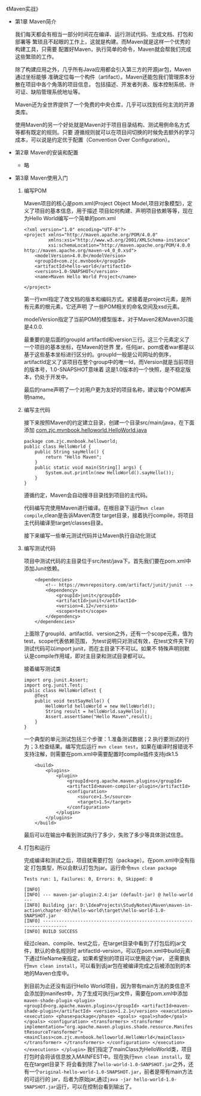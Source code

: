《Maven实战》

- 第1章 Maven简介

     我们每天都会有相当一部分时间花在编译、运行测试代码、生成文档、打包和部署等
     繁琐且不起眼的工作上，这就是构建。而Maven就是这样一个优秀的构建工具，只需要
     配置好Maven，执行简单的命令，Maven就会帮我们完成这些繁琐的工作。
     
     除了构建应用之外，几乎所有Java应用都会引入第三方的开源jar包，Maven通过坐标能够
     准确定位每一个构件（artifact）。Maven还能包我们管理原本分散在项目中各个角落的项目信息，
     包括描述、开发者列表、版本控制系统、许可证、缺陷管理系统地址等。
     
     Maven还为全世界提供了一个免费的中央仓库，几乎可以找到任何主流的开源类库。
     
     使用Maven的另一个好处就是Maven对于项目目录结构、测试用例命名方式等都有既定的规则。只要
     遵循规则就可以在项目间切换的时候免去额外的学习成本，可以说是约定优于配置（Convention Over Configuration）。
     
- 第2章 Maven的安装和配置 

    - 略
    
- 第3章 Maven使用入门

    1. 编写POM
    
        Maven项目的核心是pom.xml(Project Object Model,项目对象模型)，定义了项目的基本信息，用于描述
        项目如何构建、声明项目依赖等等，现在为Hello World编写一个简单的pom.xml
        ```
        <?xml version="1.0" encoding="UTF-8"?>
        <project xmlns="http://maven.apache.org/POM/4.0.0"
                 xmlns:xsi="http://www.w3.org/2001/XMLSchema-instance"
                 xsi:schemaLocation="http://maven.apache.org/POM/4.0.0
        http://maven.apache.org/maven-v4_0_0.xsd">
            <modelVersion>4.0.0</modelVersion>
            <groupId>com.zjc.mvnbook</groupId>
            <artifactId>hello-world</artifactId>
            <version>1.0-SNAPSHOT</version>
            <name>Maven Hello World Project</name>
        
        </project>
        ```
        第一行xml指定了改文档的版本和编码方式。紧接着是project元素，是所有元素的根元素，它还声明
        了一些POM相关的命名空间及xsd元素。
        
        modelVersion指定了当前POM的模型版本，对于Maven2和Maven3只能是4.0.0.
        
        最重要的是后面的groupId artifactId和version三行。这三个元素定义了一个项目的基本坐标，在Maven的世界
        里，任何jar、pom或者war都是以基于这些基本坐标进行区分的。groupId一般是公司网址的倒序，
        artifactId定义了该项目在整个group中的唯一Id，而Version就是当前项目的版本号，1.0-SNAPSHOT意味着
        这是1.0版本的一个快照，是不稳定版本，仍处于开发中。
        
        最后的name声明了一个对用户更为友好的项目名称，建议每个POM都声明name。
    
    2. 编写主代码
    
        接下来按照Maven的约定建立目录，创建一个目录src/main/java，在下面添加
        [com.zjc.mvnbook.helloworld.HelloWorld.java](chapter-03/hello-world/src/main/java/com/zjc/mvnbook/helloworld/HelloWorld.java)
        ```
        package com.zjc.mvnbook.helloworld;
        public class HelloWorld {
            public String sayHello() {
                return "Hello Maven";
            }
            public static void main(String[] args) {
                System.out.println(new HelloWorld().sayHello());
            }
        }
        ```
        遵循约定，Maven会自动搜寻目录找到项目的主代码。
        
        代码编写完使用Maven进行编译。在根目录下运行`mvn clean compile`,clean是告诉Maven清空
        target目录，接着执行compile，将项目主代码编译至target/classes目录。
        
        接下来编写一些单元测试代码并让Maven执行自动化测试
        
    3. 编写测试代码
    
        项目中测试代码的主目录位于src/test/java下。首先我们要在pom.xml中添加Junit依赖。
        ```
            <dependencies>
                <!-- https://mvnrepository.com/artifact/junit/junit -->
                <dependency>
                    <groupId>junit</groupId>
                    <artifactId>junit</artifactId>
                    <version>4.12</version>
                    <scope>test</scope>
                </dependency>
            </dependencies>
        ```
        上面除了groupId、artifactId、version之外，还有一个scope元素，值为test，scope代表依赖范围，
        为test说明只对测试有效，在test文件夹下的测试代码可以import junit，而在主目录下不可以。如果不
        特殊声明则默认是compile作用域，即对主目录和测试目录都可以。
        
        接着编写测试类
        ```
        import org.junit.Assert;
        import org.junit.Test;
        public class HelloWorldTest {
            @Test
            public void testSayHello() {
                HelloWorld helloWorld = new HelloWorld();
                String result = helloWorld.sayHello();
                Assert.assertSame("Hello Maven",result);
            }
        }
        ```
        一个典型的单元测试包括三个步骤：1.准备测试数据；2.执行要测试的行为；3.检查结果。编写完后运行
        `mvn clean test`，如果在编译时报错说不支持注解，则需要在pom.xml中需要配置时compile插件支持jdk1.5
        ```
            <build>
                <plugins>
                    <plugin>
                        <groupId>org.apache.maven.plugins</groupId>
                        <artifactId>maven-compiler-plugin</artifactId>
                        <configuration>
                            <source>1.5</source>
                            <target>1.5</target>
                        </configuration>
                    </plugin>
                </plugins>
            </build>
        ```
        最后可以在输出中看到测试执行了多少，失败了多少等具体测试信息。
        
    4. 打包和运行
    
       完成编译和测试之后，项目就需要打包（package）。在pom.xml中没有指定
       打包类型，所以会默认打包为jar。运行命令`mvn clean package`
       ```
       Tests run: 1, Failures: 0, Errors: 0, Skipped: 0
       
       [INFO]
       [INFO] --- maven-jar-plugin:2.4:jar (default-jar) @ hello-world ---
       [INFO] Building jar: D:\IdeaProjects\StudyNotes\Maven\maven-in-action\chapter-03\hello-world\target\hello-world-1.0-SNAPSHOT.jar
       [INFO] ------------------------------------------------------------------------
       [INFO] BUILD SUCCESS
       ```
       经过clean、compile、test之后，在target目录中看到了打包后的jar文件，默认的命名规则时
       artifactId-version，可以在pom.xml中build元素下通过fileName来指定。如果希望别的项目可以使用这个jar，
       还需要执行`mvn clean install`，可以看到该jar包在被编译完成之后被添加到的本地的Maven仓库中。
       
       到目前为止还没有运行Hello World项目，因为带有main方法的类信息不会添加到manifest中，为了生成可执行jar文件，需要在pom.xml中添加
       `maven-shade-plugin`
      ```
       <plugin>
        	    <groupId>org.apache.maven.plugins</groupId>
        	    <artifactId>maven-shade-plugin</artifactId>
        	    <version>1.2.1</version>
        	    <executions>
        	      <execution>
        	        <phase>package</phase>
        	        <goals>
        	          <goal>shade</goal>
        	        </goals>
        	        <configuration>
        	          <transformers>
        	            <transformer implementation="org.apache.maven.plugins.shade.resource.ManifestResourceTransformer">
        	              <mainClass>com.zjc.mvnbook.helloworld.HelloWorld</mainClass>
        	            </transformer>
        	          </transformers>
        	        </configuration>
        	      </execution>
        	    </executions>
        	  </plugin>
      ```
      我们指定了mainClass为HelloWorld类，项目打包时会将该信息放入MAINFEST中。现在执行`mvn clean install`，现在在target目录下
      将会看到除了`hello-world-1.0-SANPSHOT.jar`之外，还有一个`original-hello-world-1.0-SNAPSHOT.jar`，前者是带有main方法的可运行的
      jar，后者为原始jar,通过`java -jar hello-world-1.0-SNAPSHOT.jar`运行，可以在控制台看到输出了。
      